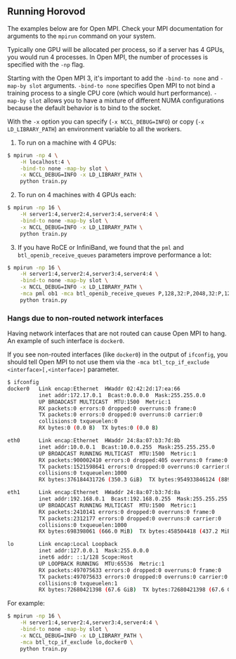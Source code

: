 ## Running Horovod

The examples below are for Open MPI. Check your MPI documentation for arguments to the `mpirun` command on your system.

Typically one GPU will be allocated per process, so if a server has 4 GPUs, you would run 4 processes. In Open MPI,
the number of processes is specified with the `-np` flag.

Starting with the Open MPI 3, it's important to add the `-bind-to none` and `-map-by slot` arguments. `-bind-to none`
specifies Open MPI to not bind a training process to a single CPU core (which would hurt performance). `-map-by slot`
allows you to have a mixture of different NUMA configurations because the default behavior is to bind to the socket.

With the `-x` option you can specify (`-x NCCL_DEBUG=INFO`) or copy (`-x LD_LIBRARY_PATH`) an environment variable to all
the workers.

1. To run on a machine with 4 GPUs:

```bash
$ mpirun -np 4 \
    -H localhost:4 \
    -bind-to none -map-by slot \
    -x NCCL_DEBUG=INFO -x LD_LIBRARY_PATH \
    python train.py
```

2. To run on 4 machines with 4 GPUs each:

```bash
$ mpirun -np 16 \
    -H server1:4,server2:4,server3:4,server4:4 \
    -bind-to none -map-by slot \
    -x NCCL_DEBUG=INFO -x LD_LIBRARY_PATH \
    python train.py
```

3. If you have RoCE or InfiniBand, we found that the `pml` and `btl_openib_receive_queues` parameters improve
performance a lot:

```bash
$ mpirun -np 16 \
    -H server1:4,server2:4,server3:4,server4:4 \
    -bind-to none -map-by slot \
    -x NCCL_DEBUG=INFO -x LD_LIBRARY_PATH \
    -mca pml ob1 -mca btl_openib_receive_queues P,128,32:P,2048,32:P,12288,32:P,65536,32 \
    python train.py
```

### Hangs due to non-routed network interfaces

Having network interfaces that are not routed can cause Open MPI to hang. An example of such interface is `docker0`.

If you see non-routed interfaces (like `docker0`) in the output of `ifconfig`, you should tell Open MPI to not use them
via the `-mca btl_tcp_if_exclude <interface>[,<interface>]` parameter.

```bash
$ ifconfig
docker0   Link encap:Ethernet  HWaddr 02:42:2d:17:ea:66
          inet addr:172.17.0.1  Bcast:0.0.0.0  Mask:255.255.0.0
          UP BROADCAST MULTICAST  MTU:1500  Metric:1
          RX packets:0 errors:0 dropped:0 overruns:0 frame:0
          TX packets:0 errors:0 dropped:0 overruns:0 carrier:0
          collisions:0 txqueuelen:0
          RX bytes:0 (0.0 B)  TX bytes:0 (0.0 B)

eth0      Link encap:Ethernet  HWaddr 24:8a:07:b3:7d:8b
          inet addr:10.0.0.1  Bcast:10.0.0.255  Mask:255.255.255.0
          UP BROADCAST RUNNING MULTICAST  MTU:1500  Metric:1
          RX packets:900002410 errors:0 dropped:405 overruns:0 frame:0
          TX packets:1521598641 errors:0 dropped:0 overruns:0 carrier:0
          collisions:0 txqueuelen:1000
          RX bytes:376184431726 (350.3 GiB)  TX bytes:954933846124 (889.3 GiB)

eth1      Link encap:Ethernet  HWaddr 24:8a:07:b3:7d:8a
          inet addr:192.168.0.1  Bcast:192.168.0.255  Mask:255.255.255.0
          UP BROADCAST RUNNING MULTICAST  MTU:1500  Metric:1
          RX packets:2410141 errors:0 dropped:0 overruns:0 frame:0
          TX packets:2312177 errors:0 dropped:0 overruns:0 carrier:0
          collisions:0 txqueuelen:1000
          RX bytes:698398061 (666.0 MiB)  TX bytes:458504418 (437.2 MiB)

lo        Link encap:Local Loopback
          inet addr:127.0.0.1  Mask:255.0.0.0
          inet6 addr: ::1/128 Scope:Host
          UP LOOPBACK RUNNING  MTU:65536  Metric:1
          RX packets:497075633 errors:0 dropped:0 overruns:0 frame:0
          TX packets:497075633 errors:0 dropped:0 overruns:0 carrier:0
          collisions:0 txqueuelen:1
          RX bytes:72680421398 (67.6 GiB)  TX bytes:72680421398 (67.6 GiB)
```

For example:

```bash
$ mpirun -np 16 \
    -H server1:4,server2:4,server3:4,server4:4 \
    -bind-to none -map-by slot \
    -x NCCL_DEBUG=INFO -x LD_LIBRARY_PATH \
    -mca btl_tcp_if_exclude lo,docker0 \ 
    python train.py
```
